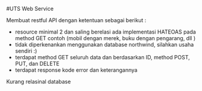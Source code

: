 #UTS Web Service 

Membuat restful API dengan ketentuan sebagai berikut :
- resource minimal 2 dan saling berelasi ada implementasi HATEOAS pada method GET
contoh (mobil dengan merek, buku dengan pengarang, dll )
- tidak diperkenankan menggunakan database northwind, silahkan usaha sendiri :)
- terdapat method GET seluruh data dan berdasarkan ID, method POST, PUT, dan DELETE
- terdapat response kode error dan keterangannya


Kurang relasinal database
